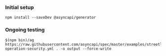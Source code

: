 
### Initial setup
```
npm install --saveDev @asyncapi/generator
```

### Ongoing testing
```
$(npm bin)/ag https://raw.githubusercontent.com/asyncapi/spec/master/examples/streetlights-operation-security.yml . -o output --force-write
```
